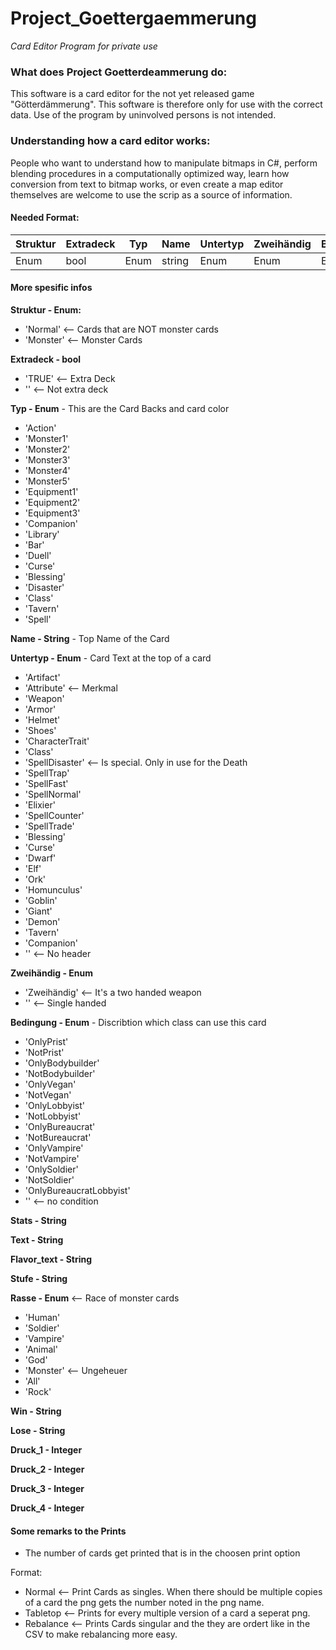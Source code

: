 # Project_Goettergaemmerung
*Card Editor Program for private use* <br>

### What does Project Goetterdeammerung do:

This software is a card editor for the not yet released game "Götterdämmerung".
This software is therefore only for use with the correct data.
Use of the program by uninvolved persons is not intended.

### Understanding how a card editor works:

People who want to understand how to manipulate bitmaps in C#, perform blending procedures in a computationally optimized way, learn how conversion from text to bitmap works, or even create a map editor themselves are welcome to use the scrip as a source of information.

#### Needed Format:

| Struktur | Extradeck | Typ    | Name    | Untertyp | Zweihändig | Bedingung | Stats   | Text   | Flavor_text | Stufe           |     Rasse       | Win    | Lose   | Druck_1 | Druck_2 | Druck_3 | Druck_4 |
| -------- | --------- | ------ | ------- | -------- | ---------- | --------- | ------- | ------ | ----------- | --------------- | --------------- | ------ | ------ | ------- | ------- | ------- | ------- |
| Enum     | bool      | Enum   | string  |   Enum   |    Enum    |   Enum    | string  | string | string      | string          |     Enum        | string | string | integer | integer | integer | integer |

#### More spesific infos

**Struktur - Enum:**
- 'Normal' <-- Cards that are NOT monster cards
- 'Monster' <-- Monster Cards

**Extradeck - bool**
- 'TRUE' <-- Extra Deck
- '' <-- Not extra deck

**Typ - Enum** - This are the Card Backs and card color
- 'Action'
- 'Monster1'
- 'Monster2'
- 'Monster3'
- 'Monster4'
- 'Monster5'
- 'Equipment1'
- 'Equipment2'
- 'Equipment3'
- 'Companion'
- 'Library'
- 'Bar'
- 'Duell'
- 'Curse'
- 'Blessing'
- 'Disaster'
- 'Class'
- 'Tavern'
- 'Spell'

**Name - String** - Top Name of the Card

**Untertyp - Enum** - Card Text at the top of a card
- 'Artifact'
- 'Attribute' <-- Merkmal
- 'Weapon'
- 'Armor'
- 'Helmet'
- 'Shoes'
- 'CharacterTrait'
- 'Class'
- 'SpellDisaster' <-- Is special. Only in use for the Death
- 'SpellTrap'
- 'SpellFast'
- 'SpellNormal'
- 'Elixier'
- 'SpellCounter'
- 'SpellTrade'
- 'Blessing'
- 'Curse'
- 'Dwarf'
- 'Elf'
- 'Ork'
- 'Homunculus'
- 'Goblin'
- 'Giant'
- 'Demon'
- 'Tavern'
- 'Companion'
- '' <-- No header

**Zweihändig - Enum**
- 'Zweihändig' <-- It's a two handed weapon
- '' <-- Single handed

**Bedingung - Enum** - Discribtion which class can use this card
- 'OnlyPrist'
- 'NotPrist'
- 'OnlyBodybuilder'
- 'NotBodybuilder'
- 'OnlyVegan'
- 'NotVegan'
- 'OnlyLobbyist'
- 'NotLobbyist'
- 'OnlyBureaucrat'
- 'NotBureaucrat'
- 'OnlyVampire'
- 'NotVampire'
- 'OnlySoldier'
- 'NotSoldier'
- 'OnlyBureaucratLobbyist'
- '' <-- no condition

**Stats - String**

**Text - String**

**Flavor_text - String**

**Stufe - String**

**Rasse - Enum** <-- Race of monster cards
- 'Human'
- 'Soldier'
- 'Vampire'
- 'Animal'
- 'God'
- 'Monster' <-- Ungeheuer
- 'All'
- 'Rock'

**Win - String**

**Lose - String**

**Druck_1 - Integer**

**Druck_2 - Integer**

**Druck_3 - Integer**

**Druck_4 - Integer**

#### Some remarks to the Prints
- The number of cards get printed that is in the choosen print option

Format:
- Normal <-- Print Cards as singles. When there should be multiple copies of a card the png gets the number noted in the png name.
- Tabletop <-- Prints for every multiple version of a card a seperat png.
- Rebalance <-- Prints Cards singular and the they are ordert like in the CSV to make rebalancing more easy.














